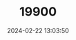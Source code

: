 ---
title: "19900"
category: "Sanzinia madagascariensis"
draft: false
date: 2024-02-22 13:03:50
languages:
  English: ["Sanzinia", "Madagascar Tree Boa"]
  Spanish; Castilian: ["Boa arborícola de Madagascar"]
  French: ["Boa des forits de Madagascar"]
---
